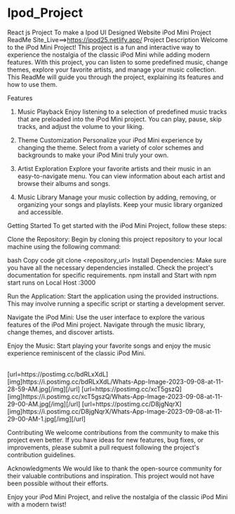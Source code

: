 # Ipod_Project
React js Project To make a Ipod UI Designed Website
iPod Mini Project ReadMe
Site_Live==>https://ipod25.netlify.app/
Project Description
Welcome to the iPod Mini Project! This project is a fun and interactive way to experience the nostalgia of the classic iPod Mini while adding modern features. With this project, you can listen to some predefined music, change themes, explore your favorite artists, and manage your music collection. This ReadMe will guide you through the project, explaining its features and how to use them.

Features
1. Music Playback
Enjoy listening to a selection of predefined music tracks that are preloaded into the iPod Mini project. You can play, pause, skip tracks, and adjust the volume to your liking.

2. Theme Customization
Personalize your iPod Mini experience by changing the theme. Select from a variety of color schemes and backgrounds to make your iPod Mini truly your own.

3. Artist Exploration
Explore your favorite artists and their music in an easy-to-navigate menu. You can view information about each artist and browse their albums and songs.

4. Music Library
Manage your music collection by adding, removing, or organizing your songs and playlists. Keep your music library organized and accessible.

Getting Started
To get started with the iPod Mini Project, follow these steps:

Clone the Repository: Begin by cloning this project repository to your local machine using the following command:

bash
Copy code
git clone <repository_url>
Install Dependencies: Make sure you have all the necessary dependencies installed. Check the project's documentation for specific requirements.
npm install and Start with npm start 
runs on Local Host :3000

Run the Application: Start the application using the provided instructions. This may involve running a specific script or starting a development server.

Navigate the iPod Mini: Use the user interface to explore the various features of the iPod Mini project. Navigate through the music library, change themes, and discover artists.

Enjoy the Music: Start playing your favorite songs and enjoy the music experience reminiscent of the classic iPod Mini.
<br/>

<br/>
[url=https://postimg.cc/bdRLxXdL][img]https://i.postimg.cc/bdRLxXdL/Whats-App-Image-2023-09-08-at-11-28-59-AM.jpg[/img][/url] [url=https://postimg.cc/xcT5gszQ][img]https://i.postimg.cc/xcT5gszQ/Whats-App-Image-2023-09-08-at-11-29-00-AM.jpg[/img][/url] [url=https://postimg.cc/D8jgNqrX][img]https://i.postimg.cc/D8jgNqrX/Whats-App-Image-2023-09-08-at-11-29-00-AM-1.jpg[/img][/url]


<br/>

Contributing
We welcome contributions from the community to make this project even better. If you have ideas for new features, bug fixes, or improvements, please submit a pull request following the project's contribution guidelines.


Acknowledgments
We would like to thank the open-source community for their valuable contributions and inspiration. This project would not have been possible without their efforts.

Enjoy your iPod Mini Project, and relive the nostalgia of the classic iPod Mini with a modern twist!
